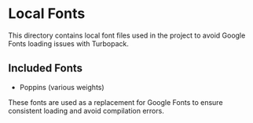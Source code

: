 # Local Fonts

This directory contains local font files used in the project to avoid Google Fonts loading issues with Turbopack.

## Included Fonts
- Poppins (various weights)

These fonts are used as a replacement for Google Fonts to ensure consistent loading and avoid compilation errors.